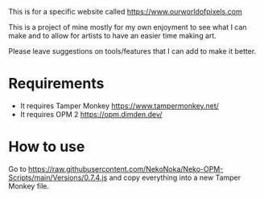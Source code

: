 This is for a specific website called https://www.ourworldofpixels.com

This is a project of mine mostly for my own enjoyment to see what I can make and to allow for artists to have an easier time making art.

Please leave suggestions on tools/features that I can add to make it better.

# Requirements

* It requires Tamper Monkey https://www.tampermonkey.net/
* It requires OPM 2 https://opm.dimden.dev/

# How to use

Go to https://raw.githubusercontent.com/NekoNoka/Neko-OPM-Scripts/main/Versions/0.7.4.js and copy everything into a new Tamper Monkey file.
